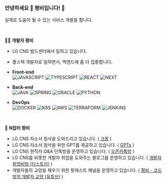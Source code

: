 
### 안녕하세요 👋 평비입니다! 🐝

실제로 도움이 될 수 있는 서비스 개발을 합니다.  

<br />
  
👨‍💻 **개발자 평비**
- LG CNS 빌드센터에서 일하고 있습니다.
- 풀스택 개발자로 일하면서, 백엔드에 좀 더 집중합니다.
- **Front-end**  
![JAVASCRIPT](https://img.shields.io/badge/JavaScript-F7DF1E?style=for-the-badge&logo=JavaScript&logoColor=black)
![TYPESCRIPT](https://img.shields.io/badge/TypeScript-3178C6?style=for-the-badge&logo=TypeScript&logoColor=white)
![REACT](https://img.shields.io/badge/react-61DAFB?style=for-the-badge&logo=react&logoColor=black)
![NEXT](https://img.shields.io/badge/Next-000000?style=for-the-badge&logo=nextdotjs&logoColor=white)

- **Back-end**  
![JAVA](https://img.shields.io/badge/Java-red.svg?&style=for-the-badge&logo=Gradle&logoColor=white)
![SPRING](https://img.shields.io/badge/spring-6DB33F?style=for-the-badge&logo=spring&logoColor=white)
![ORACLE](https://img.shields.io/badge/oracle-F80000?style=for-the-badge&logo=oracle&logoColor=white)
![PYTHON](https://img.shields.io/badge/Python-3776AB?style=for-the-badge&logo=Python&logoColor=white)

- **DevOps**  
![DOCKER](https://img.shields.io/badge/Docker-2CA5E0?style=for-the-badge&logo=docker&logoColor=white)
![K8S](https://img.shields.io/badge/Kubernetes-3069DE?style=for-the-badge&logo=kubernetes&logoColor=white)
![AWS](https://img.shields.io/badge/AWS-orange.svg?&style=for-the-badge&logo=amazonwebservices&logoColor=black)
![TERRAFORM](https://img.shields.io/badge/Terraform-7B42BC?style=for-the-badge&logo=terraform&logoColor=white)
![JENKINS](https://img.shields.io/badge/Jenkins-49728B?style=for-the-badge&logo=jenkins&logoColor=white)
<!-- 뱃지 참고: https://github.com/alexandresanlim/Badges4-README.md-Profile -->

<br />
<!--
💻 **알고리즘**  
<br />
[![Solved.ac_profile](http://mazassumnida.wtf/api/v2/generate_badge?boj=pyeongbee0806)](https://solved.ac/pyeongbee0806)
![mazandi profile](http://mazandi.herokuapp.com/api?handle=pyeongbee0806&theme=warm)
- 2024-03-18 100솔
- 2024-03-23 Class 2++
- 2024-04-11 실버1
- 2024-04-14 Class 3
- 2024-04-27 골드5
- 2024-04-27 Class 3+
- 2024-05-08 200솔

<br /> 
-->

🐝 **N잡러 평비**
- LG CNS 자소서 첨삭을 도와드리고 있습니다. ( [크몽](https://kmong.com/gig/510359) )
- LG CNS 자소서 첨삭을 위한 GPT를 제공하고 있습니다. ( [GPTs](https://chatgpt.com/g/g-67f6013ed0348191bc4ee9a175799eae-pyeongbiyi-lsa-cun-jasoseo-ceomsag-dx-cam) )
- LG CNS 현직자 Q&A 단톡방을 운영하고 있습니다. ( [오픈카톡방](https://open.kakao.com/o/gbuVErVf) )
- LG CNS를 비롯한 개발자 취업을 도와주는 블로그를 운영하고 있습니다. ( [개발자취업비법 (티스토리)](https://gatchbee.tistory.com/) )
- 개발자들의 교양을 채우기 위한 팟캐스트 채널을 운영하고 있습니다. ( [평비 - 코드 밖의 개발자 교양 (유튜브)](https://www.youtube.com/@PyeongBee) )


<!--
**PyeongBee/PyeongBee** is a ✨ _special_ ✨ repository because its `README.md` (this file) appears on your GitHub profile.

Here are some ideas to get you started:

- 🔭 I’m currently working on ...
- 🌱 I’m currently learning ...
- 👯 I’m looking to collaborate on ...
- 🤔 I’m looking for help with ...
- 💬 Ask me about ...
- 📫 How to reach me: ...
- 😄 Pronouns: ...
- ⚡ Fun fact: ...
-->

